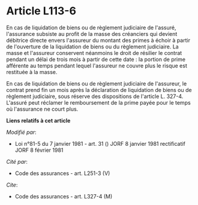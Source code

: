 # Article L113-6

En cas de liquidation de biens ou de règlement judiciaire de l'assuré, l'assurance subsiste au profit de la masse des
créanciers qui devient débitrice directe envers l'assureur du montant des primes à échoir à partir de l'ouverture de la
liquidation de biens ou du règlement judiciaire. La masse et l'assureur conservent néanmoins le droit de résilier le contrat
pendant un délai de trois mois à partir de cette date : la portion de prime afférente au temps pendant lequel l'assureur ne
couvre plus le risque est restituée à la masse. 

En cas de liquidation de biens ou de règlement judiciaire de l'assureur, le contrat prend fin un mois après la déclaration de
liquidation de biens ou de règlement judiciaire, sous réserve des dispositions de l'article L. 327-4. L'assuré peut réclamer
le remboursement de la prime payée pour le temps où l'assurance ne court plus.

**Liens relatifs à cet article**

_Modifié par_:

  - Loi n°81-5 du 7 janvier 1981 - art. 31 () JORF 8 janvier 1981 rectificatif JORF 8 février 1981

_Cité par_:

  - Code des assurances - art. L251-3 (V)

_Cite_:

  - Code des assurances - art. L327-4 (M)
